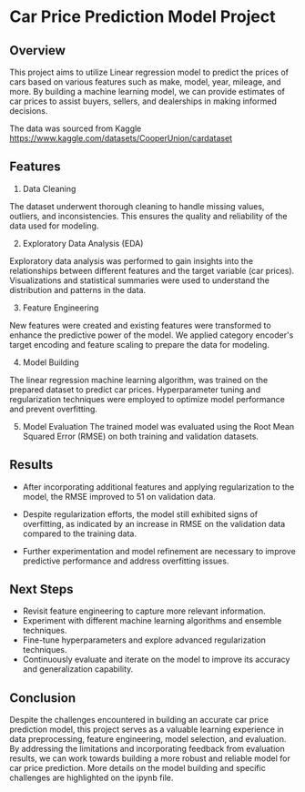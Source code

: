 # Car Price Prediction Model Project

## Overview

This project aims to utilize Linear regression model to predict the prices of cars based on various features such as make, model, year, mileage, and more. By building a machine learning model, we can provide estimates of car prices to assist buyers, sellers, and dealerships in making informed decisions.

The data was sourced from Kaggle https://www.kaggle.com/datasets/CooperUnion/cardataset



## Features

1. Data Cleaning

The dataset underwent thorough cleaning to handle missing values, outliers, and inconsistencies. This ensures the quality and reliability of the data used for modeling.

2. Exploratory Data Analysis (EDA)

 Exploratory data analysis was performed to gain insights into the relationships between different features and the target variable (car prices). Visualizations and statistical summaries were used to understand the distribution and patterns in the data.

3. Feature Engineering

 New features were created and existing features were transformed to enhance the predictive power of the model. 
 We applied category encoder's target encoding and feature scaling to prepare the data for modeling.

4. Model Building

 The linear regression machine learning algorithm, was trained on the prepared dataset to predict car prices. Hyperparameter tuning and regularization techniques were employed to optimize model performance and prevent overfitting.
 
5. Model Evaluation
 The trained model was evaluated using the Root Mean Squared Error (RMSE) on both training and validation datasets. 

## Results 

- After incorporating additional features and applying regularization to the model, the RMSE improved to 51 on validation data.

- Despite regularization efforts, the model still exhibited signs of overfitting, as indicated by an increase in RMSE on the validation data compared to the training data.

- Further experimentation and model refinement are necessary to improve predictive performance and address overfitting issues.

## Next Steps

- Revisit feature engineering to capture more relevant information.
- Experiment with different machine learning algorithms and ensemble techniques.
- Fine-tune hyperparameters and explore advanced regularization techniques.
- Continuously evaluate and iterate on the model to improve its accuracy and generalization capability.

## Conclusion

Despite the challenges encountered in building an accurate car price prediction model, this project serves as a valuable learning experience in data preprocessing, feature engineering, model selection, and evaluation. By addressing the limitations and incorporating feedback from evaluation results, we can work towards building a more robust and reliable model for car price prediction.
More details on the model building and specific challenges are highlighted on the ipynb file.
